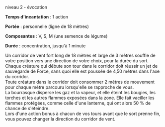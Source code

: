 niveau 2 - évocation

**Temps d'incantation** : 1 action

**Portée** : personnelle (ligne de 18 mètres)

**Composantes** : V, S, M (une semence de légume)

**Durée** : concentration, jusqu'à 1 minute

Un corridor de vent fort long de 18 mètres et large de 3 mètres souffle de votre position vers une direction de votre choix, pour la durée du sort. Chaque créature qui débute son tour dans le corridor doit réussir un jet de sauvegarde de Force, sans quoi elle est poussée de 4,50 mètres dans l'axe du corridor.  
Toute créature dans le corridor doit consommer 2 mètres de mouvement pour chaque mètre parcouru lorsqu'elle se rapproche de vous.  
La bourrasque disperse les gaz et la vapeur, et elle éteint les bougies, les torches et les autres flammes exposées dans la zone. Elle fait vaciller les flammes protégées, comme celle d'une lanterne, qui ont alors 50 % de chance de s'éteindre.  
Lors d'une action bonus à chacun de vos tours avant que le sort prenne fin, vous pouvez changer la direction du corridor de vent.